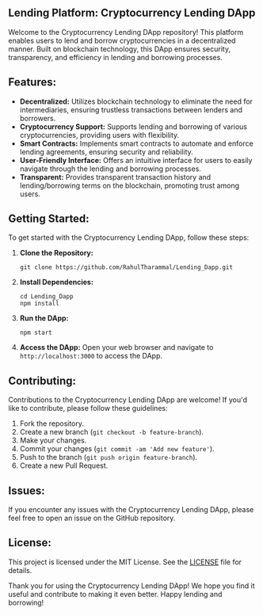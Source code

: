 ## Lending Platform: Cryptocurrency Lending DApp

Welcome to the Cryptocurrency Lending DApp repository! This platform enables users to lend and borrow cryptocurrencies in a decentralized manner. Built on blockchain technology, this DApp ensures security, transparency, and efficiency in lending and borrowing processes.

## Features:

- **Decentralized:** Utilizes blockchain technology to eliminate the need for intermediaries, ensuring trustless transactions between lenders and borrowers.
- **Cryptocurrency Support:** Supports lending and borrowing of various cryptocurrencies, providing users with flexibility.
- **Smart Contracts:** Implements smart contracts to automate and enforce lending agreements, ensuring security and reliability.
- **User-Friendly Interface:** Offers an intuitive interface for users to easily navigate through the lending and borrowing processes.
- **Transparent:** Provides transparent transaction history and lending/borrowing terms on the blockchain, promoting trust among users.

## Getting Started:

To get started with the Cryptocurrency Lending DApp, follow these steps:

1. **Clone the Repository:**
   ```
   git clone https://github.com/RahulTharammal/Lending_Dapp.git
   ```

2. **Install Dependencies:**
   ```
   cd Lending_Dapp
   npm install
   ```

3. **Run the DApp:**
   ```
   npm start
   ```

4. **Access the DApp:**
   Open your web browser and navigate to `http://localhost:3000` to access the DApp.

## Contributing:

Contributions to the Cryptocurrency Lending DApp are welcome! If you'd like to contribute, please follow these guidelines:

1. Fork the repository.
2. Create a new branch (`git checkout -b feature-branch`).
3. Make your changes.
4. Commit your changes (`git commit -am 'Add new feature'`).
5. Push to the branch (`git push origin feature-branch`).
6. Create a new Pull Request.

## Issues:

If you encounter any issues with the Cryptocurrency Lending DApp, please feel free to open an issue on the GitHub repository.

## License:

This project is licensed under the MIT License. See the [LICENSE](LICENSE) file for details.

Thank you for using the Cryptocurrency Lending DApp! We hope you find it useful and contribute to making it even better. Happy lending and borrowing!
